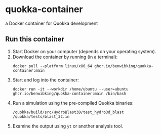 # quokka-container
a Docker container for Quokka development

## Run this container
1. Start Docker on your computer (depends on your operating system).
2. Download the container by running (in a terminal):
   ```
   docker pull --platform linux/x86_64 ghcr.io/benwibking/quokka-container:main
   ```
4. Start and log into the container:
   ```
   docker run -it --workdir /home/ubuntu --user=ubuntu ghcr.io/benwibking/quokka-container:main /bin/bash
   ```
6. Run a simulation using the pre-compiled Quokka binaries:
   ```
   /quokka/build/src/HydroBlast3D/test_hydro3d_blast /quokka/tests/blast_32.in
   ```
7. Examine the output using `yt` or another analysis tool.
